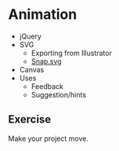 # Animation

* jQuery
* SVG
    * Exporting from Illustrator
    * [Snap.svg](http://snapsvg.io/)
* Canvas
* Uses
    * Feedback
    * Suggestion/hints

## Exercise

Make your project move.
